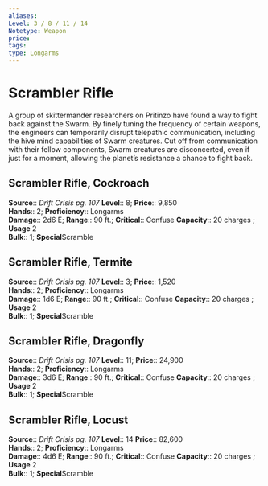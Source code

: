 ```yaml
---
aliases: 
Level: 3 / 8 / 11 / 14
Notetype: Weapon
price: 
tags: 
type: Longarms
---
```


# Scrambler Rifle

A group of skittermander researchers on Pritinzo have found a way to fight back against the Swarm. By finely tuning the frequency of certain weapons, the engineers can temporarily disrupt telepathic communication, including the hive mind capabilities of Swarm creatures. Cut off from communication with their fellow components, Swarm creatures are disconcerted, even if just for a moment, allowing the planet’s resistance a chance to fight back.  

## Scrambler Rifle, Cockroach

**Source**:: _Drift Crisis pg. 107_
**Level**:: 8;
**Price**:: 9,850  
**Hands**:: 2;
**Proficiency**:: Longarms  
**Damage**:: 2d6 E; **Range**:: 90 ft.;
**Critical**:: Confuse
**Capacity**:: 20 charges ; **Usage** 2  
**Bulk**:: 1; **Special**Scramble

## Scrambler Rifle, Termite

**Source**:: _Drift Crisis pg. 107_
**Level**:: 3;
**Price**:: 1,520  
**Hands**:: 2;
**Proficiency**:: Longarms  
**Damage**:: 1d6 E; **Range**:: 90 ft.;
**Critical**:: Confuse
**Capacity**:: 20 charges ; **Usage** 2  
**Bulk**:: 1; **Special**Scramble

## Scrambler Rifle, Dragonfly

**Source**:: _Drift Crisis pg. 107_
**Level**:: 11;
**Price**:: 24,900  
**Hands**:: 2;
**Proficiency**:: Longarms  
**Damage**:: 3d6 E; **Range**:: 90 ft.;
**Critical**:: Confuse
**Capacity**:: 20 charges ; **Usage** 2  
**Bulk**:: 1; **Special**Scramble

## Scrambler Rifle, Locust

**Source**:: _Drift Crisis pg. 107_
**Level**:: 14
**Price**:: 82,600  
**Hands**:: 2;
**Proficiency**:: Longarms  
**Damage**:: 4d6 E; **Range**:: 90 ft.;
**Critical**:: Confuse
**Capacity**:: 20 charges ; **Usage** 2  
**Bulk**:: 1; **Special**Scramble
